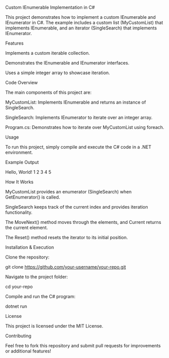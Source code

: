 Custom IEnumerable Implementation in C#

This project demonstrates how to implement a custom IEnumerable and IEnumerator in C#. The example includes a custom list (MyCustomList) that implements IEnumerable, and an iterator (SingleSearch) that implements IEnumerator.

Features

Implements a custom iterable collection.

Demonstrates the IEnumerable and IEnumerator interfaces.

Uses a simple integer array to showcase iteration.

Code Overview

The main components of this project are:

MyCustomList: Implements IEnumerable and returns an instance of SingleSearch.

SingleSearch: Implements IEnumerator to iterate over an integer array.

Program.cs: Demonstrates how to iterate over MyCustomList using foreach.

Usage

To run this project, simply compile and execute the C# code in a .NET environment.

Example Output

Hello, World!
1
2
3
4
5

How It Works

MyCustomList provides an enumerator (SingleSearch) when GetEnumerator() is called.

SingleSearch keeps track of the current index and provides iteration functionality.

The MoveNext() method moves through the elements, and Current returns the current element.

The Reset() method resets the iterator to its initial position.

Installation & Execution

Clone the repository:

git clone https://github.com/your-username/your-repo.git

Navigate to the project folder:

cd your-repo

Compile and run the C# program:

dotnet run

License

This project is licensed under the MIT License.

Contributing

Feel free to fork this repository and submit pull requests for improvements or additional features!

